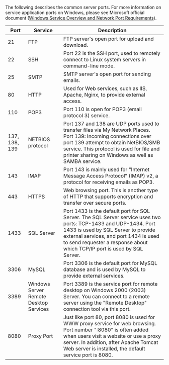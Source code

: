 The following describes the common server ports. For more information on service application ports on Windows, please see Microsoft official document ([Windows Service Overview and Network Port Requirements](https://support.microsoft.com/zh-cn/help/832017/service-overview-and-network-port-requirements-for-windows?spm=5176.7740724.2.3.omd4DB%3Fspm%3D5176.7740724.2.3.omd4DB)).

| Port | Service | Description |
|---------|---------|---------|
| 21 | FTP | FTP server's open port for upload and download. |
| 22 | SSH | Port 22 is the SSH port, used to remotely connect to Linux system servers in command-line mode. |
| 25 | SMTP | SMTP server's open port for sending emails. |
| 80 | HTTP | Used for Web services, such as IIS, Apache, Nginx, to provide external access. |
| 110 | POP3 | Port 110 is open for POP3 (email protocol 3) service. |
| 137, 138, 139 | NETBIOS protocol | Port 137 and 138 are UDP ports used to transfer files via My Network Places.<br> Port 139: Incoming connections over port 139 attempt to obtain NetBIOS/SMB service. This protocol is used for file and printer sharing on Windows as well as SAMBA service. |
| 143 | IMAP | Port 143 is mainly used for "Internet Message Access Protocol" (IMAP) v2, a protocol for receiving emails as POP3. |
| 443 | HTTPS | Web browsing port. This is another type of HTTP that supports encryption and transfer over secure ports. |
| 1433 | SQL Server | Port 1433 is the default port for SQL Server. The SQL Server service uses two ports: TCP-1433 and UDP-1434. Port 1433 is used by SQL Server to provide external services, and port 1434 is used to send requester a response about which TCP/IP port is used by SQL Server. |
| 3306 | MySQL | Port 3306 is the default port for MySQL database and is used by MySQL to provide external services. |
| 3389 | Windows Server Remote Desktop Services | Port 3389 is the service port for remote desktop on Windows 2000 (2003) Server. You can connect to a remote server using the "Remote Desktop" connection tool via this port. |
| 8080 | Proxy Port | Just like port 80, port 8080 is used for WWW proxy service for web browsing. Port number ":8080" is often added when users visit a website or use a proxy server. In addition, after Apache Tomcat Web server is installed, the default service port is 8080. |

